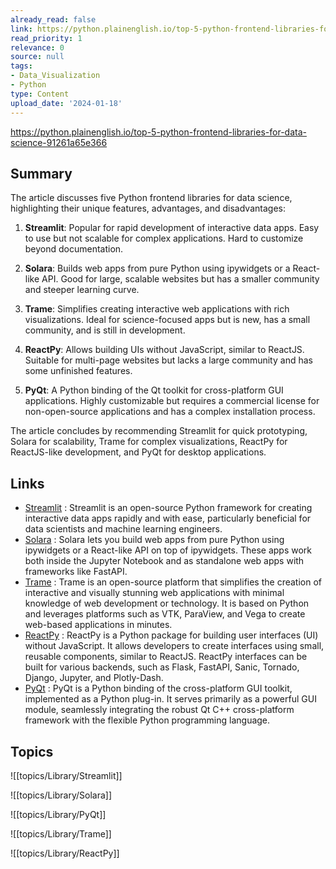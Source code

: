 ```yaml
---
already_read: false
link: https://python.plainenglish.io/top-5-python-frontend-libraries-for-data-science-91261a65e366
read_priority: 1
relevance: 0
source: null
tags:
- Data_Visualization
- Python
type: Content
upload_date: '2024-01-18'
---
```


https://python.plainenglish.io/top-5-python-frontend-libraries-for-data-science-91261a65e366
## Summary

The article discusses five Python frontend libraries for data science, highlighting their unique features, advantages, and disadvantages:

1. **Streamlit**: Popular for rapid development of interactive data apps. Easy to use but not scalable for complex applications. Hard to customize beyond documentation.

2. **Solara**: Builds web apps from pure Python using ipywidgets or a React-like API. Good for large, scalable websites but has a smaller community and steeper learning curve.

3. **Trame**: Simplifies creating interactive web applications with rich visualizations. Ideal for science-focused apps but is new, has a small community, and is still in development.

4. **ReactPy**: Allows building UIs without JavaScript, similar to ReactJS. Suitable for multi-page websites but lacks a large community and has some unfinished features.

5. **PyQt**: A Python binding of the Qt toolkit for cross-platform GUI applications. Highly customizable but requires a commercial license for non-open-source applications and has a complex installation process.

The article concludes by recommending Streamlit for quick prototyping, Solara for scalability, Trame for complex visualizations, ReactPy for ReactJS-like development, and PyQt for desktop applications.
## Links

- [Streamlit](https://streamlit.io) : Streamlit is an open-source Python framework for creating interactive data apps rapidly and with ease, particularly beneficial for data scientists and machine learning engineers.
- [Solara](https://solara.dev) : Solara lets you build web apps from pure Python using ipywidgets or a React-like API on top of ipywidgets. These apps work both inside the Jupyter Notebook and as standalone web apps with frameworks like FastAPI.
- [Trame](https://kitware.github.io/trame/) : Trame is an open-source platform that simplifies the creation of interactive and visually stunning web applications with minimal knowledge of web development or technology. It is based on Python and leverages platforms such as VTK, ParaView, and Vega to create web-based applications in minutes.
- [ReactPy](https://reactpy.dev/docs/index.html) : ReactPy is a Python package for building user interfaces (UI) without JavaScript. It allows developers to create interfaces using small, reusable components, similar to ReactJS. ReactPy interfaces can be built for various backends, such as Flask, FastAPI, Sanic, Tornado, Django, Jupyter, and Plotly-Dash.
- [PyQt](https://github.com/pyqt/examples) : PyQt is a Python binding of the cross-platform GUI toolkit, implemented as a Python plug-in. It serves primarily as a powerful GUI module, seamlessly integrating the robust Qt C++ cross-platform framework with the flexible Python programming language.

## Topics

![[topics/Library/Streamlit]]

![[topics/Library/Solara]]

![[topics/Library/PyQt]]

![[topics/Library/Trame]]

![[topics/Library/ReactPy]]